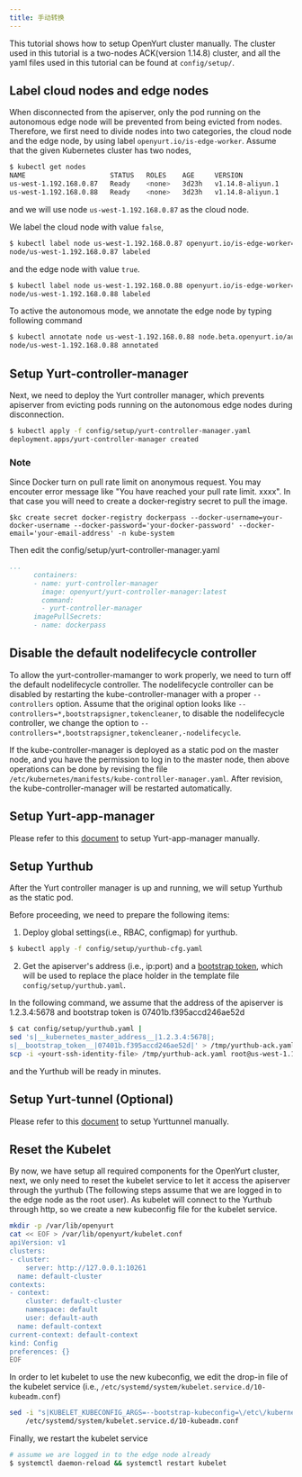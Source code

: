 ```yaml
---
title: 手动转换
---
```



This tutorial shows how to setup OpenYurt cluster manually. The cluster used in this tutorial is a
two-nodes ACK(version 1.14.8) cluster, and all the yaml files used in this tutorial can be found
at `config/setup/`.

## Label cloud nodes and edge nodes

When disconnected from the apiserver, only the pod running on the autonomous edge node will
be prevented from being evicted from nodes. Therefore, we first need to divide nodes into two categories, the cloud node
and the edge node, by using label `openyurt.io/is-edge-worker`. Assume that the given Kubernetes cluster
has two nodes,
```bash
$ kubectl get nodes
NAME                     STATUS   ROLES    AGE     VERSION
us-west-1.192.168.0.87   Ready    <none>   3d23h   v1.14.8-aliyun.1
us-west-1.192.168.0.88   Ready    <none>   3d23h   v1.14.8-aliyun.1
```
and we will use node `us-west-1.192.168.0.87` as the cloud node.

We label the cloud node with value `false`,
```bash
$ kubectl label node us-west-1.192.168.0.87 openyurt.io/is-edge-worker=false
node/us-west-1.192.168.0.87 labeled
```

and the edge node with value `true`.
```bash
$ kubectl label node us-west-1.192.168.0.88 openyurt.io/is-edge-worker=true
node/us-west-1.192.168.0.88 labeled
```

To active the autonomous mode, we annotate the edge node by typing following command
```bash
$ kubectl annotate node us-west-1.192.168.0.88 node.beta.openyurt.io/autonomy=true
node/us-west-1.192.168.0.88 annotated
```

## Setup Yurt-controller-manager

Next, we need to deploy the Yurt controller manager, which prevents apiserver from evicting pods running on the
autonomous edge nodes during disconnection.
```bash
$ kubectl apply -f config/setup/yurt-controller-manager.yaml
deployment.apps/yurt-controller-manager created
```
### Note
Since Docker turn on pull rate limit on anonymous request. You may encouter error message like "You have reached your pull rate limit. xxxx". In that case you will need to create a docker-registry secret to pull the image.
```
$kc create secret docker-registry dockerpass --docker-username=your-docker-username --docker-password='your-docker-password' --docker-email='your-email-address' -n kube-system
```
Then edit the config/setup/yurt-controller-manager.yaml
```yaml
...
      containers:
      - name: yurt-controller-manager
        image: openyurt/yurt-controller-manager:latest
        command:
        - yurt-controller-manager
      imagePullSecrets:
      - name: dockerpass
```
## Disable the default nodelifecycle controller

To allow the yurt-controller-mamanger to work properly, we need to turn off the default nodelifecycle controller.
The nodelifecycle controller can be disabled by restarting the kube-controller-manager with a proper `--controllers`
option. Assume that the original option looks like `--controllers=*,bootstrapsigner,tokencleaner`, to disable
the nodelifecycle controller, we change the option to `--controllers=*,bootstrapsigner,tokencleaner,-nodelifecycle`.

If the kube-controller-manager is deployed as a static pod on the master node, and you have the permission to log in
to the master node, then above operations can be done by revising the file
`/etc/kubernetes/manifests/kube-controller-manager.yaml`. After revision, the kube-controller-manager will be
restarted automatically.

## Setup Yurt-app-manager

Please refer to this [document](https://github.com/openyurtio/yurt-app-manager/blob/master/docs/yurt-app-manager-tutorial.md) to setup Yurt-app-manager manually.

## Setup Yurthub

After the Yurt controller manager is up and running, we will setup Yurthub as the static pod.

Before proceeding, we need to prepare the following items:
1. Deploy global settings(i.e., RBAC, configmap) for yurthub.
```bash
$ kubectl apply -f config/setup/yurthub-cfg.yaml
```
2. Get the apiserver's address (i.e., ip:port) and a [bootstrap token](https://kubernetes.io/docs/reference/access-authn-authz/bootstrap-tokens/), which will be used to replace the place holder in the template
   file `config/setup/yurthub.yaml`.

In the following command, we assume that the address of the apiserver is 1.2.3.4:5678 and bootstrap token is 07401b.f395accd246ae52d
```bash
$ cat config/setup/yurthub.yaml |
sed 's|__kubernetes_master_address__|1.2.3.4:5678|;
s|__bootstrap_token__|07401b.f395accd246ae52d|' > /tmp/yurthub-ack.yaml &&
scp -i <yourt-ssh-identity-file> /tmp/yurthub-ack.yaml root@us-west-1.192.168.0.88:/etc/kubernetes/manifests
```
and the Yurthub will be ready in minutes.

## Setup Yurt-tunnel (Optional)

Please refer to this [document](https://github.com/openyurtio/openyurt/blob/master/docs/tutorial/yurt-tunnel.md#5-setup-the-yurt-tunnel-manually) to setup Yurttunnel manually.

## Reset the Kubelet

By now, we have setup all required components for the OpenYurt cluster, next, we only need to reset the
kubelet service to let it access the apiserver through the yurthub (The following steps assume that we are logged
in to the edge node as the root user).
As kubelet will connect to the Yurthub through http, so we create a new kubeconfig file for the kubelet service.
```bash
mkdir -p /var/lib/openyurt
cat << EOF > /var/lib/openyurt/kubelet.conf
apiVersion: v1
clusters:
- cluster:
    server: http://127.0.0.1:10261
  name: default-cluster
contexts:
- context:
    cluster: default-cluster
    namespace: default
    user: default-auth
  name: default-context
current-context: default-context
kind: Config
preferences: {}
EOF
```

In order to let kubelet to use the new kubeconfig, we edit the drop-in file of the kubelet
service (i.e., `/etc/systemd/system/kubelet.service.d/10-kubeadm.conf`)
```bash
sed -i "s|KUBELET_KUBECONFIG_ARGS=--bootstrap-kubeconfig=\/etc\/kubernetes\/bootstrap-kubelet.conf\ --kubeconfig=\/etc\/kubernetes\/kubelet.conf|KUBELET_KUBECONFIG_ARGS=--kubeconfig=\/var\/lib\/openyurt\/kubelet.conf|g" \
    /etc/systemd/system/kubelet.service.d/10-kubeadm.conf
```

Finally, we restart the kubelet service
```bash
# assume we are logged in to the edge node already
$ systemctl daemon-reload && systemctl restart kubelet
```
